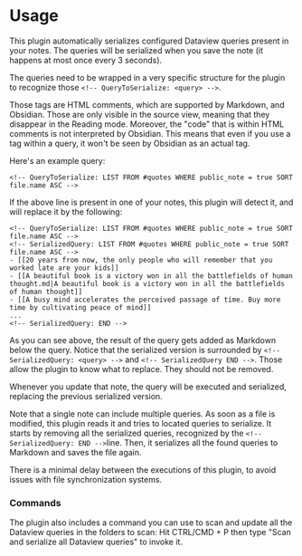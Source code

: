 # Usage

This plugin automatically serializes configured Dataview queries present in your notes. The queries will be serialized when you save the note (it happens at most once every 3 seconds).

The queries need to be wrapped in a very specific structure for the plugin to recognize those `<!-- QueryToSerialize: <query> -->`.

Those tags are HTML comments, which are supported by Markdown, and Obsidian. Those are only visible in the source view, meaning that they disappear in the Reading mode. Moreover, the "code" that is within HTML comments is not interpreted by Obsidian. This means that even if you use a tag within a query, it won't be seen by Obsidian as an actual tag.

Here's an example query:

```
<!-- QueryToSerialize: LIST FROM #quotes WHERE public_note = true SORT file.name ASC -->
```

If the above line is present in one of your notes, this plugin will detect it, and will replace it by the following:

```
<!-- QueryToSerialize: LIST FROM #quotes WHERE public_note = true SORT file.name ASC -->
<!-- SerializedQuery: LIST FROM #quotes WHERE public_note = true SORT file.name ASC -->
- [[20 years from now, the only people who will remember that you worked late are your kids]]
- [[A beautiful book is a victory won in all the battlefields of human thought.md|A beautiful book is a victory won in all the battlefields of human thought]]
- [[A busy mind accelerates the perceived passage of time. Buy more time by cultivating peace of mind]]
...
<!-- SerializedQuery: END -->
```

As you can see above, the result of the query gets added as Markdown below the query. Notice that the serialized version is surrounded by `<!-- SerializedQuery: <query> -->` and `<!-- SerializedQuery END -->`. Those allow the plugin to know what to replace. They should not be removed.

Whenever you update that note, the query will be executed and serialized, replacing the previous serialized version.

Note that a single note can include multiple queries. As soon as a file is modified, this plugin reads it and tries to located queries to serialize. It starts by removing all the serialized queries, recognized by the `<!--SerializedQuery: END -->`line. Then, it serializes all the found queries to Markdown and saves the file again.

There is a minimal delay between the executions of this plugin, to avoid issues with file synchronization systems.

### Commands

The plugin also includes a command you can use to scan and update all the Dataview queries in the folders to scan: Hit CTRL/CMD + P then type "Scan and serialize all Dataview queries" to invoke it.
